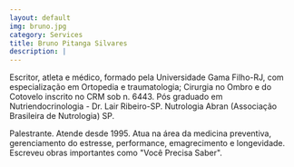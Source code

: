 ```yaml
---
layout: default
img: bruno.jpg
category: Services
title: Bruno Pitanga Silvares
description: |
---
```

Escritor, atleta e médico, formado pela Universidade Gama Filho-RJ, com especialização em Ortopedia e traumatologia; Cirurgia no Ombro e do Cotovelo inscrito no CRM sob n. 6443. Pós graduado em Nutriendocrinologia - Dr. Lair Ribeiro-SP. Nutrologia Abran (Associação Brasileira de Nutrologia) SP.

Palestrante. Atende desde 1995. Atua na área da medicina preventiva, gerenciamento do estresse, performance, emagrecimento e longevidade. Escreveu obras importantes como "Você Precisa Saber".
